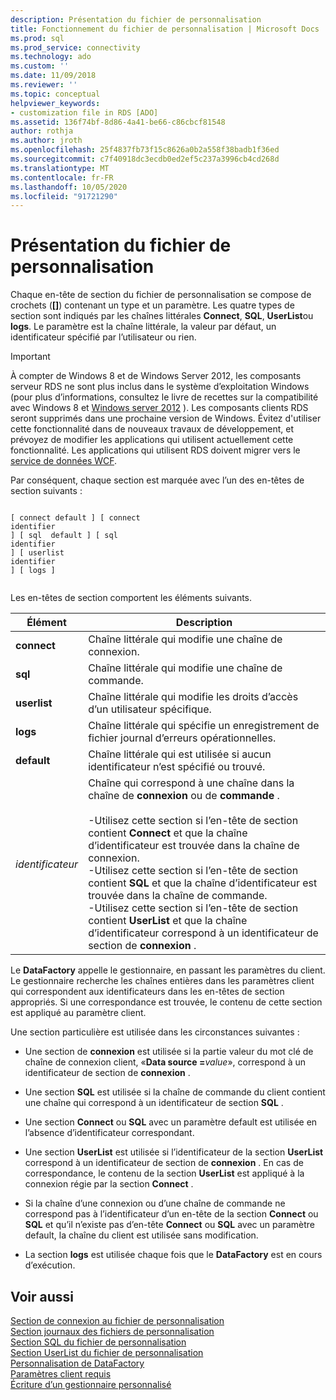 ```yaml
---
description: Présentation du fichier de personnalisation
title: Fonctionnement du fichier de personnalisation | Microsoft Docs
ms.prod: sql
ms.prod_service: connectivity
ms.technology: ado
ms.custom: ''
ms.date: 11/09/2018
ms.reviewer: ''
ms.topic: conceptual
helpviewer_keywords:
- customization file in RDS [ADO]
ms.assetid: 136f74bf-8d86-4a41-be66-c86cbcf81548
author: rothja
ms.author: jroth
ms.openlocfilehash: 25f4837fb73f15c8626a0b2a558f38badb1f36ed
ms.sourcegitcommit: c7f40918dc3ecdb0ed2ef5c237a3996cb4cd268d
ms.translationtype: MT
ms.contentlocale: fr-FR
ms.lasthandoff: 10/05/2020
ms.locfileid: "91721290"
---
```

# <a name="understanding-the-customization-file"></a>Présentation du fichier de personnalisation
Chaque en-tête de section du fichier de personnalisation se compose de crochets (**[]**) contenant un type et un paramètre. Les quatre types de section sont indiqués par les chaînes littérales **Connect**, **SQL**, **UserList**ou **logs**. Le paramètre est la chaîne littérale, la valeur par défaut, un identificateur spécifié par l’utilisateur ou rien.  
  
> [!IMPORTANT]
>  À compter de Windows 8 et de Windows Server 2012, les composants serveur RDS ne sont plus inclus dans le système d’exploitation Windows (pour plus d’informations, consultez le livre de recettes sur la compatibilité avec Windows 8 et [Windows server 2012](https://www.microsoft.com/download/details.aspx?id=27416) ). Les composants clients RDS seront supprimés dans une prochaine version de Windows. Évitez d'utiliser cette fonctionnalité dans de nouveaux travaux de développement, et prévoyez de modifier les applications qui utilisent actuellement cette fonctionnalité. Les applications qui utilisent RDS doivent migrer vers le [service de données WCF](/dotnet/framework/wcf/).  
  
 Par conséquent, chaque section est marquée avec l’un des en-têtes de section suivants :  
  
```console
  
[ connect default ] [ connect    
identifier   
] [ sql  default ] [ sql    
identifier   
] [ userlist    
identifier   
] [ logs ]  
  
```  
  
 Les en-têtes de section comportent les éléments suivants.  
  
|Élément|Description|  
|----------|-----------------|  
|**connect**|Chaîne littérale qui modifie une chaîne de connexion.|  
|**sql**|Chaîne littérale qui modifie une chaîne de commande.|  
|**userlist**|Chaîne littérale qui modifie les droits d’accès d’un utilisateur spécifique.|  
|**logs**|Chaîne littérale qui spécifie un enregistrement de fichier journal d’erreurs opérationnelles.|  
|**default**|Chaîne littérale qui est utilisée si aucun identificateur n’est spécifié ou trouvé.|  
|*identificateur*|Chaîne qui correspond à une chaîne dans la chaîne de **connexion** ou de **commande** .<br /><br /> -Utilisez cette section si l’en-tête de section contient **Connect** et que la chaîne d’identificateur est trouvée dans la chaîne de connexion.<br />-Utilisez cette section si l’en-tête de section contient **SQL** et que la chaîne d’identificateur est trouvée dans la chaîne de commande.<br />-Utilisez cette section si l’en-tête de section contient **UserList** et que la chaîne d’identificateur correspond à un identificateur de section de **connexion** .|  
  
 Le **DataFactory** appelle le gestionnaire, en passant les paramètres du client. Le gestionnaire recherche les chaînes entières dans les paramètres client qui correspondent aux identificateurs dans les en-têtes de section appropriés. Si une correspondance est trouvée, le contenu de cette section est appliqué au paramètre client.  
  
 Une section particulière est utilisée dans les circonstances suivantes :  
  
-   Une section de **connexion** est utilisée si la partie valeur du mot clé de chaîne de connexion client, «**Data source =**_value_», correspond à un identificateur de section de **connexion** . 
  
-   Une section **SQL** est utilisée si la chaîne de commande du client contient une chaîne qui correspond à un identificateur de section **SQL** .  
  
-   Une section **Connect** ou **SQL** avec un paramètre default est utilisée en l’absence d’identificateur correspondant.  
  
-   Une section **UserList** est utilisée si l’identificateur de la section **UserList** correspond à un identificateur de section de **connexion** . En cas de correspondance, le contenu de la section **UserList** est appliqué à la connexion régie par la section **Connect** .  
  
-   Si la chaîne d’une connexion ou d’une chaîne de commande ne correspond pas à l’identificateur d’un en-tête de la section **Connect** ou **SQL** et qu’il n’existe pas d’en-tête **Connect** ou **SQL** avec un paramètre default, la chaîne du client est utilisée sans modification.  
  
-   La section **logs** est utilisée chaque fois que le **DataFactory** est en cours d’exécution.  
  
## <a name="see-also"></a>Voir aussi  
 [Section de connexion au fichier de personnalisation](./customization-file-connect-section.md)   
 [Section journaux des fichiers de personnalisation](./customization-file-logs-section.md)   
 [Section SQL du fichier de personnalisation](./customization-file-sql-section.md)   
 [Section UserList du fichier de personnalisation](./customization-file-userlist-section.md)   
 [Personnalisation de DataFactory](./datafactory-customization.md)   
 [Paramètres client requis](./required-client-settings.md)   
 [Écriture d’un gestionnaire personnalisé](./writing-your-own-customized-handler.md)